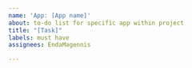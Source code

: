 ```yaml
---
name: 'App: [App name]'
about: to-do list for specific app within project
title: "[Task]"
labels: must have
assignees: EndaMagennis

---
```



